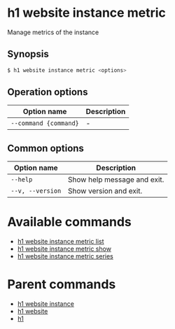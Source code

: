 
# h1 website instance metric

Manage metrics of the instance

## Synopsis

```bash
$ h1 website instance metric <options>
```

## Operation options

| Option name               | Description |
| ------------------------- | ----------- |
| ```--command {command}``` | -           |

## Common options

| Option name          | Description                 |
| -------------------- | --------------------------- |
| ```--help```         | Show help message and exit. |
| ```--v, --version``` | Show version and exit.      |

# Available commands

* [h1 website instance metric list](./list/README.md)
* [h1 website instance metric show](./show/README.md)
* [h1 website instance metric series](./series/README.md)

# Parent commands

* [h1 website instance](./../README.md)
* [h1 website](./../../README.md)
* [h1](./../../../README.md)
